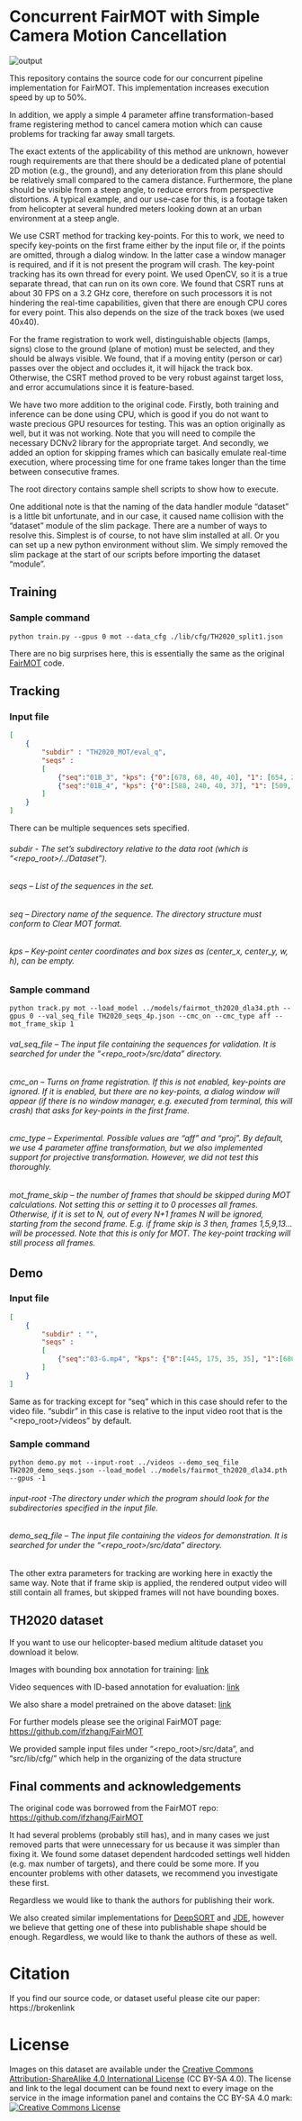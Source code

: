 
# Concurrent FairMOT with Simple Camera Motion Cancellation

![output](https://user-images.githubusercontent.com/37895847/111121868-8bbba180-85b0-11eb-8607-21330daca119.gif)


This repository contains the source code for our concurrent pipeline implementation for FairMOT. This implementation increases execution speed by up to 50%.

In addition, we apply a simple 4 parameter affine transformation-based frame registering method to cancel camera motion which can cause problems for tracking far away small targets.

The exact extents of the applicability of this method are unknown, however rough requirements are that there should be a dedicated plane of potential 2D motion (e.g., the ground), and any deterioration from this plane should be relatively small compared to the camera distance. Furthermore, the plane should be visible from a steep angle, to reduce errors from perspective distortions. A typical example, and our use-case for this, is a footage taken from helicopter at several hundred meters looking down at an urban environment at a steep angle.

We use CSRT method for tracking key-points. For this to work, we need to specify key-points on the first frame either by the input file or, if the points are omitted, through a dialog window. In the latter case a window manager is required, and if it is not present the program will crash. The key-point tracking has its own thread for every point. We used OpenCV, so it is a true separate thread, that can run on its own core. We found that CSRT runs at about 30 FPS on a 3.2 GHz core, therefore on such processors it is not hindering the real-time capabilities, given that there are enough CPU cores for every point. This also depends on the size of the track boxes (we used 40x40).

For the frame registration to work well, distinguishable objects (lamps, signs) close to the ground (plane of motion) must be selected, and they should be always visible. We found, that if a moving entity (person or car) passes over the object and occludes it, it will hijack the track box. Otherwise, the CSRT method proved to be very robust against target loss, and error accumulations since it is feature-based.

We have two more addition to the original code. Firstly, both training and inference can be done using CPU, which is good if you do not want to waste precious GPU resources for testing. This was an option originally as well, but it was not working. Note that you will need to compile the necessary DCNv2 library for the appropriate target. And secondly, we added an option for skipping frames which can basically emulate real-time execution, where processing time for one frame takes longer than the time between consecutive frames.

The root directory contains sample shell scripts to show how to execute.

One additional note is that the naming of the data handler module “dataset” is a little bit unfortunate, and in our case, it caused name collision with the “dataset” module of the slim package. There are a number of ways to resolve this. Simplest is of course, to not have slim installed at all. Or you can set up a new python environment without slim. We simply removed the slim package at the start of our scripts before importing the dataset “module”.

## Training
### Sample command
`python train.py --gpus 0 mot --data_cfg ./lib/cfg/TH2020_split1.json`

There are no big surprises here, this is essentially the same as the original [FairMOT](https://github.com/ifzhang/FairMOT) code.

## Tracking
### Input file
```json
[
    {
        "subdir" : "TH2020_MOT/eval_q",
        "seqs" :
        [
            {"seq":"01B_3", "kps": {"0":[678, 68, 40, 40], "1": [654, 232, 40, 40], "2": [540, 30, 40, 40], "3": [338, 218, 40, 40]}},
            {"seq":"01B_4", "kps": {"0":[588, 240, 40, 37], "1": [509, 346, 46, 39], "2": [194, 112, 39, 36], "3": [208, 333, 38, 38]}}
        ]
    }
]
```

There can be multiple sequences sets specified.

###### subdir - The set’s subdirectory relative to the data root (which is “<repo_root>/../Dataset”).

###### seqs – List of the sequences in the set.

###### seq – Directory name of the sequence. The directory structure must conform to Clear MOT format.

###### kps – Key-point center coordinates and box sizes as (center_x, center_y, w, h), can be empty.

### Sample command
`python track.py mot --load_model ../models/fairmot_th2020_dla34.pth --gpus 0 --val_seq_file TH2020_seqs_4p.json --cmc_on --cmc_type aff --mot_frame_skip 1`


###### val_seq_file – The input file containing the sequences for validation. It is searched for under the “<repo_root>/src/data” directory.

###### cmc_on – Turns on frame registration. If this is not enabled, key-points are ignored. If it is enabled, but there are no key-points, a dialog window will appear (if there is no window manager, e.g. executed from terminal, this will crash) that asks for key-points in the first frame.

###### cmc_type – Experimental. Possible values are “aff” and “proj”. By default, we use 4 parameter affine transformation, but we also implemented support for projective transformation. However, we did not test this thoroughly. 

###### mot_frame_skip – the number of frames that should be skipped during MOT calculations. Not setting this or setting it to 0 processes all frames. Otherwise, if it is set to N, out of every N+1 frames N will be ignored, starting from the second frame. E.g. if frame skip is 3 then, frames 1,5,9,13… will be processed. Note that this is only for MOT. The key-point tracking will still process all frames.

## Demo
### Input file
```json
[
    {
        "subdir" : "",
        "seqs" :
        [
            {"seq":"03-G.mp4", "kps": {"0":[445, 175, 35, 35], "1":[680, 210, 35, 35]}}
        ]
    }
]
```

Same as for tracking except for “seq” which in this case should refer to the video file. “subdir” in this case is relative to the input video root that is the “<repo_root>/videos” by default.

### Sample command
`python demo.py mot --input-root ../videos --demo_seq_file TH2020_demo_seqs.json --load_model ../models/fairmot_th2020_dla34.pth --gpus -1`

###### input-root -The directory under which the program should look for the subdirectories specified in the input file.

###### demo_seq_file – The input file containing the videos for demonstration. It is searched for under the “<repo_root>/src/data” directory.
The other extra parameters for tracking are working here in exactly the same way. Note that if frame skip is applied, the rendered output video will still contain all frames, but skipped frames will not have bounding boxes.

## TH2020 dataset
If you want to use our helicopter-based medium altitude dataset you download it below.

Images with bounding box annotation for training: [link](https://sekilab-students.s3-ap-northeast-1.amazonaws.com/Gergely/TH2020/TH2020_bb.zip)

Video sequences with ID-based annotation for evaluation:  [link](https://sekilab-students.s3-ap-northeast-1.amazonaws.com/Gergely/TH2020/TH2020_MOT_eval_seq.zip)

We also share a model pretrained on the above dataset: [link](https://sekilab-students.s3-ap-northeast-1.amazonaws.com/Gergely/TH2020/fairmot_th2020_dla34.pth)

For further models please see the original FairMOT page: https://github.com/ifzhang/FairMOT

We provided sample input files under “<repo_root>/src/data”,  and “src/lib/cfg/” which help in the organizing of the data structure

## Final comments and acknowledgements
The original code was borrowed from the FairMOT repo: https://github.com/ifzhang/FairMOT

It had several problems (probably still has), and in many cases we just removed parts that were unnecessary for us because it was simpler than fixing it. We found some dataset dependent hardcoded settings well hidden (e.g. max number of targets), and there could be some more. If you encounter problems with other datasets, we recommend you investigate these first.

Regardless we would like to thank the authors for publishing their work.

We also created similar implementations for [DeepSORT](https://github.com/nwojke/deep_sort) and [JDE](https://github.com/Zhongdao/Towards-Realtime-MOT), however we believe that getting one of these into publishable shape should be enough. Regardless, we would like to thank the authors of these as well.

# Citation
If you find our source code, or dataset useful please cite our paper:
https://brokenlink

# License
Images on this dataset are available under the [Creative Commons Attribution-ShareAlike 4.0 International License](http://creativecommons.org/licenses/by-sa/4.0/) (CC BY-SA 4.0). The license and link to the legal document can be found next to every image on the service in the image information panel and contains the CC BY-SA 4.0 mark:
<br><a rel="license" href="http://creativecommons.org/licenses/by-sa/4.0/deed.en"><img alt="Creative Commons License" style="border-width:0" src="https://licensebuttons.net/l/by-sa/4.0/88x31.png" /></a><br />


